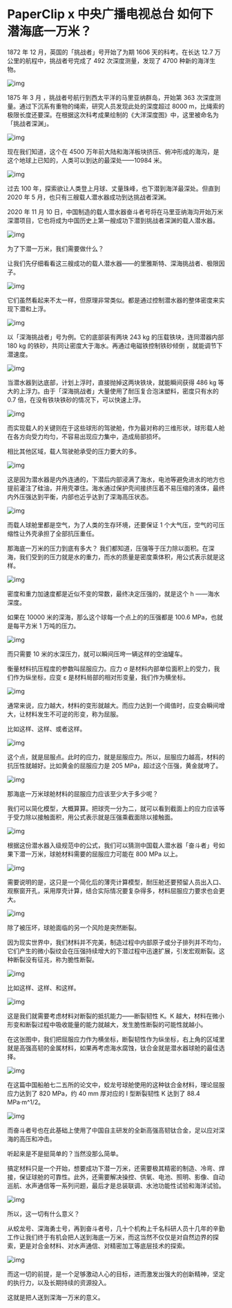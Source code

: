 # PaperClip x 中央广播电视总台 如何下潜海底一万米？

1872 年 12 月，英国的「挑战者」号开始了为期 1606 天的科考。在长达 12.7 万公里的航程中，挑战者号完成了 492 次深度测量，发现了 4700 种新的海洋生物。

![img](https://cdn.jsdelivr.net/gh/just-prog/static/img/202108282233013.jpeg)

1875 年 3 月 ，挑战者号航行到西太平洋的马里亚纳群岛，开始第 363 次深度测量。通过下沉系有重物的绳索，研究人员发现此处的深度超过 8000 m，比绳索的极限长度还要深。在根据这次科考成果绘制的《大洋深度图》中，这里被命名为「挑战者深渊」。

![img](https://cdn.jsdelivr.net/gh/just-prog/static/img/202108282233271.jpeg)

现在我们知道，这个在 4500 万年前大陆和海洋板块挤压、俯冲形成的海沟，是这个地球上已知的，人类可以到达的最深处——10984 米。

![img](https://cdn.jsdelivr.net/gh/just-prog/static/img/202108282233075.gif)

过去 100 年，探索欲让人类登上月球、丈量珠峰，也下潜到海洋最深处。但直到 2020 年 5 月，也只有三艘载人潜水器成功到达挑战者深渊。

2020 年 11 月 10 日，中国制造的载人潜水器奋斗者号将在马里亚纳海沟开始万米深潜项目，它也将成为中国历史上第一艘成功下潜到挑战者深渊的载人潜水器。

![img](https://cdn.jsdelivr.net/gh/just-prog/static/img/202108282233684.jpeg)

为了下潜一万米，我们需要做什么？

让我们先仔细看看这三艘成功的载人潜水器——的里雅斯特、深海挑战者、极限因子。

![img](https://cdn.jsdelivr.net/gh/just-prog/static/img/202108282231605.jpeg)

它们虽然看起来不太一样，但原理非常类似。都是通过控制潜水器的整体密度来实现下潜和上浮。

![img](https://cdn.jsdelivr.net/gh/just-prog/static/img/202108282231586.jpeg)

以「深海挑战者」号为例。它的底部装有两块 243 kg 的压载铁块，连同潜器内部 180 kg 的铁砂，共同让密度大于海水。再通过电磁铁控制铁砂倾倒 ，就能调节下潜速度。

![img](https://cdn.jsdelivr.net/gh/just-prog/static/img/202108282231339.gif)

当潜水器到达底部，计划上浮时，直接抛掉这两块铁块，就能瞬间获得 486 kg 等大的上浮力。由于「深海挑战者」大量使用了耐压复合泡沫塑料，密度只有水的 0.7 倍，在没有铁块铁砂的情况下，可以快速上浮。

![img](https://cdn.jsdelivr.net/gh/just-prog/static/img/202108282233409.gif)

而实现载人的关键则在于这些球形的驾驶舱，作为最对称的三维形状，球形载人舱在各方向受力均匀，不容易出现应力集中，造成局部损坏。

相比其他区域，载人驾驶舱承受的压力要大的多。

![img](https://cdn.jsdelivr.net/gh/just-prog/static/img/202108282231735.jpeg)

这是因为潜水器是内外连通的，下潜后内部浸满了海水，电池等避免进水的地方也提前灌注了硅油，并用壳罩住。海水通过保护壳间接挤压着不易压缩的液体，最终内外压强达到平衡，内部也近乎达到了深海高压状态。

![img](https://cdn.jsdelivr.net/gh/just-prog/static/img/202108282231805.jpeg)

而载人球舱里都是空气，为了人类的生存环境，还要保证 1 个大气压，空气的可压缩性让外壳承担了全部抗压重任。

那海底一万米的压力到底有多大？ 我们都知道，压强等于压力除以面积。在深海，我们受到的压力就是水的重力，而水的质量是密度乘体积，用公式表示就是这样。

![img](https://cdn.jsdelivr.net/gh/just-prog/static/img/202108282232704.jpeg)

密度和重力加速度都是近似不变的常数，最终决定压强的，就是这个 h ——海水深度。

如果在 10000 米的深海，那么这个球每一个点上的的压强都是 100.6 MPa，也就是每平方米 1 万吨的压力。

![img](https://cdn.jsdelivr.net/gh/just-prog/static/img/202108282231836.jpeg)

而只需要 10 米的水深压力，就可以瞬间压垮一辆这样的空油罐车。

衡量材料抗压程度的参数叫屈服应力。应力 σ 是材料内部单位面积上的受力，我们作为纵坐标，应变 ε 是材料局部的相对形变量，我们作为横坐标。

![img](https://cdn.jsdelivr.net/gh/just-prog/static/img/202108282235192.jpeg)

通常来说，应力越大，材料的变形就越大。而应力达到一个阈值时，应变会瞬间增大，让材料发生不可逆的形变，称为屈服。

比如这样、这样、或者这样。

![img](https://cdn.jsdelivr.net/gh/just-prog/static/img/202108282237415.gif)

这个点，就是屈服点。此时的应力，就是屈服应力。所以，屈服应力越高，材料的抗压性就越好。比如黄金的屈服应力是 205 MPa，超过这个压强，黄金就垮了。

![img](https://cdn.jsdelivr.net/gh/just-prog/static/img/202108282231963.jpeg)

那海底一万米球舱材料的屈服应力应该至少大于多少呢？

我们可以简化模型，大概算算。把球壳一分为二，就可以看到截面上的应力应该等于受力除以接触面积，用公式表示就是压强乘截面除以接触面。

![img](https://cdn.jsdelivr.net/gh/just-prog/static/img/202108282237980.jpeg)

根据这份潜水器入级规范中的公式，我们可以猜测中国载人潜水器「奋斗者」号如果下潜一万米，球舱材料需要的屈服应力可能在 800 MPa 以上。

![img](https://cdn.jsdelivr.net/gh/just-prog/static/img/202108282237764.jpeg)

需要说明的是，这只是一个简化后的薄壳计算模型，耐压舱还要预留人员出入口、观察窗开孔，采用厚壳计算，结合实际情况要复杂得多，材料屈服应力要求也会更大。

![img](https://cdn.jsdelivr.net/gh/just-prog/static/img/202108282231802.gif)

除了被压坏，球舱面临的另一个风险是突然断裂。

因为现实世界中，我们材料并不完美，制造过程中内部原子或分子排列并不均匀，它们产生的微小裂纹会在压强持续增大的下潜过程中迅速扩展，引发宏观断裂。这种断裂没有征兆，称为脆性断裂。

![img](https://cdn.jsdelivr.net/gh/just-prog/static/img/202108282231990.jpeg)

比如这样、这样、和这样。

![img](https://cdn.jsdelivr.net/gh/just-prog/static/img/202108282231702.gif)

这是我们就需要考虑材料对断裂的抵抗能力——断裂韧性 K。K 越大，材料在微小形变和断裂过程中吸收能量的能力就越大，发生脆性断裂的可能性就越小。

在这张图中，我们把屈服应力作为横坐标，断裂韧性作为纵坐标，右上角的区域里就是高强高韧的金属材料，如果再考虑海水腐蚀，钛合金就是潜水器球舱的最佳选择。

![img](https://cdn.jsdelivr.net/gh/just-prog/static/img/202108282231775.jpeg)

在这篇中国船舶七二五所的论文中，蛟龙号球舱使用的这种钛合金材料，理论屈服应力达到了 820 MPa，约 40 mm 厚对应的 I 型断裂韧性 K 达到了 88.4 MPa·m^1/2。

![img](https://cdn.jsdelivr.net/gh/just-prog/static/img/202108282232435.jpeg)

而奋斗者号也在此基础上使用了中国自主研发的全新高强高韧钛合金，足以应对深海的高压和冲击。



听起来是不是挺简单的？当然没那么简单。

搞定材料只是一个开始，想要成功下潜一万米，还需要极其精密的制造、冷弯、焊接，保证球舱的可靠性。此外，还需要解决操控、供氧、电池、照明、影像、自动巡航、水声通信等一系列问题，最后才是总装联调、水池功能性试验和海洋试验。

![img](https://cdn.jsdelivr.net/gh/just-prog/static/img/202108282232819.gif)

所以，这一切有什么意义？

从蛟龙号、深海勇士号，再到奋斗者号，几十个机构上千名科研人员十几年的辛勤工作让我们终于有机会把人送到海底一万米，而这当然不仅仅是对自然边界的探索，更是对合金材料、对水声通信、对精密加工等底层技术的探索。

![img](https://cdn.jsdelivr.net/gh/just-prog/static/img/202108282232030.gif)

而这一切的前提，是一个足够激动人心的目标，进而激发出强大的创新精神，坚定的执行力，以及长期持续的资源投入。

这就是把人送到深海一万米的意义。